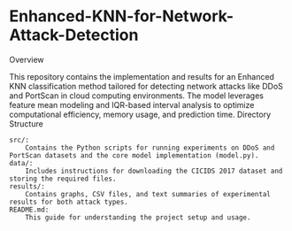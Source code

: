 # Enhanced-KNN-for-Network-Attack-Detection
Overview

This repository contains the implementation and results for an Enhanced KNN classification method tailored for detecting network attacks like DDoS and PortScan in cloud computing environments. The model leverages feature mean modeling and IQR-based interval analysis to optimize computational efficiency, memory usage, and prediction time.
Directory Structure

    src/:
        Contains the Python scripts for running experiments on DDoS and PortScan datasets and the core model implementation (model.py).
    data/:
        Includes instructions for downloading the CICIDS 2017 dataset and storing the required files.
    results/:
        Contains graphs, CSV files, and text summaries of experimental results for both attack types.
    README.md:
        This guide for understanding the project setup and usage.
